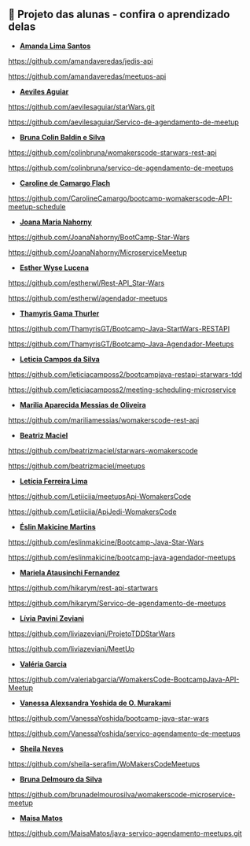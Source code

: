 ## 🦋 Projeto das alunas - confira o aprendizado delas

- **[Amanda Lima Santos](https://www.linkedin.com/in/amandaveredas/)**

https://github.com/amandaveredas/jedis-api

https://github.com/amandaveredas/meetups-api


- **[Aeviles Aguiar](https://www.linkedin.com/in/aeviles-aguiar-silva/)**

https://github.com/aevilesaguiar/starWars.git

https://github.com/aevilesaguiar/Servico-de-agendamento-de-meetup


- **[Bruna Colin Baldin e Silva](https://www.linkedin.com/in/bruna-colin-33955221a/)**

https://github.com/colinbruna/womakerscode-starwars-rest-api

https://github.com/colinbruna/servico-de-agendamento-de-meetups

- **[Caroline de Camargo Flach](https://www.linkedin.com/in/caroline-de-camargo-8030081a3/)**

https://github.com/CarolineCamargo/bootcamp-womakerscode-API-meetup-schedule


- **[Joana Maria Nahorny](https://www.linkedin.com/in/joana-nahorny/)**

https://github.com/JoanaNahorny/BootCamp-Star-Wars

https://github.com/JoanaNahorny/MicroserviceMeetup


- **[Esther Wyse Lucena](www.linkedin.com/in/esther-wyse-lucena)**

https://github.com/estherwl/Rest-API_Star-Wars

https://github.com/estherwl/agendador-meetups


- **[Thamyris Gama Thurler](https://www.linkedin.com/in/thamyris-gama-thurler-595716127/)**

https://github.com/ThamyrisGT/Bootcamp-Java-StartWars-RESTAPI

https://github.com/ThamyrisGT/Bootcamp-Java-Agendador-Meetups


- **[Leticia Campos da Silva](https://www.linkedin.com/in/leticiacamposs/)**

https://github.com/leticiacamposs2/bootcampjava-restapi-starwars-tdd

https://github.com/leticiacamposs2/meeting-scheduling-microservice


- **[Marilia Aparecida Messias de Oliveira](https://www.linkedin.com/in/mariliamessias/)**

https://github.com/mariliamessias/womakerscode-rest-api


- **[Beatriz Maciel](https://www.linkedin.com/in/beatrizcbmaciel/)**

https://github.com/beatrizmaciel/starwars-womakerscode

https://github.com/beatrizmaciel/meetups


- **[Letícia Ferreira Lima](https://www.linkedin.com/in/leticia-flima/)**

https://github.com/Letiiciia/meetupsApi-WomakersCode

https://github.com/Letiiciia/ApiJedi-WomakersCode


- **[Éslin Makicine Martins](https://www.linkedin.com/in/eslinmakicine/)**

https://github.com/eslinmakicine/Bootcamp-Java-Star-Wars

https://github.com/eslinmakicine/bootcamp-java-agendador-meetups


- **[Mariela Atausinchi Fernandez](https://github.com/hikarym/)**

https://github.com/hikarym/rest-api-startwars

https://github.com/hikarym/Servico-de-agendamento-de-meetups


- **[Lívia Pavini Zeviani](https://www.linkedin.com/in/livia-zeviani/)**

https://github.com/liviazeviani/ProjetoTDDStarWars

https://github.com/liviazeviani/MeetUp


- **[Valéria Garcia](https://www.linkedin.com/in/valeriabeserragarcia/)**

https://github.com/valeriabgarcia/WomakersCode-BootcampJava-API-Meetup


- **[Vanessa Alexsandra Yoshida de O. Murakami](https://www.linkedin.com/in/vanessayoshida/)**

https://github.com/VanessaYoshida/bootcamp-java-star-wars

https://github.com/VanessaYoshida/servico-agendamento-de-meetups


- **[Sheila Neves](https://www.linkedin.com/in/sheila-neves-49b34852/)**

https://github.com/sheila-serafim/WoMakersCodeMeetups


- **[Bruna Delmouro da Silva](https://www.linkedin.com/in/bruna-delmouro/)**

https://github.com/brunadelmourosilva/womakerscode-microservice-meetup

- **[Maisa Matos](https://www.linkedin.com/in/maisa-matos)**

https://github.com/MaisaMatos/java-servico-agendamento-meetups.git

